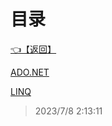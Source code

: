 # 目录  


[👈【返回】](..\--目录--C#高级)  


[ADO.NET](.\ADO.NET)  

[LINQ](.\LINQ)  







> 2023/7/8 2:13:11

